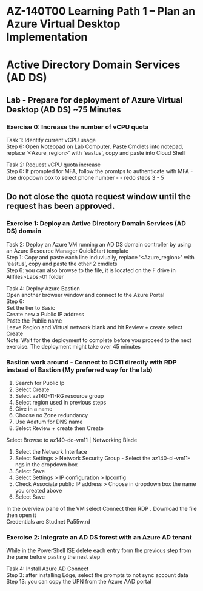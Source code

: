 # AZ-140T00 Learning Path 1 – Plan an Azure Virtual Desktop Implementation

# Active Directory Domain Services (AD DS)

## Lab - Prepare for deployment of Azure Virtual Desktop (AD DS) ~75 Minutes

### Exercise 0:  Increase the number of vCPU quota

Task 1:  Identify current vCPU usage <br>
Step 6:  Open Noteopad on Lab Computer.  Paste Cmdlets into notepad, replace '<Azure_region>' with 'eastus', copy and paste into Cloud Shell <br>

Task 2:  Request vCPU quota increase <br>
Step 6:  If prompted for MFA, follow the promtps to authenticate with MFA - Use dropdown box to select phone number - -  redo steps 3 - 5 <br>

## Do not close the quota request window until the request has been approved.

### Exercise 1:  Deploy an Active Directory Domain Services (AD DS) domain

Task 2:  Deploy an Azure VM running an AD DS domain controller by using an Azure Resource Manager QuickStart template <br>
Step 1:  Copy and paste each line induviually, replace '<Azure_region>' with 'eastus', copy and paste the other 2 cmdlets <br>
Step 6:  you can also browse to the file, it is located on the F drive in Allfiles>Labs>01 folder <br>

Task 4: Deploy Azure Bastion <br>
Open another browser window and connect to the Azure Portal <br>
Step 6: <br>
Set the tier to Basic <br>
Create new a Public IP address <br>
Paste the Public name  <br>
Leave Region and Virtual network blank and hit Review + create select Create <br>
Note: Wait for the deployment to complete before you proceed to the next exercise. The deployment might take over 45 minutes <br>

### Bastion work around - Connect to DC11 directly with RDP instead of Bastion (My preferred way for the lab)
1.  Search for Public Ip <br>
2.  Select Create
3.  Select az140-11-RG resource group <br>
4.  Select region used in previous steps <br>
5.  Give in a name <br>
6.  Choose no Zone redundancy <br>
7.  Use Adatum for DNS name <br>
8.  Select Review + create then Create <br>

Select Browse to az140-dc-vm11 | Networking Blade <br>
1.  Select the Network Interface <br>
2.  Select Settings > Network Security Group - Select the az140-cl-vm11-ngs in the dropdown box <br>
3.  Select Save <br>
4.  Select Settings > IP configuration > Ipconfig <br>
5.  Check Associate public IP address > Choose in dropdown box the name you created above <br>
6.  Select Save <br>

In the overview pane of the VM select Connect then RDP . Download the file then open it <br>
Credentials are Studnet   Pa55w.rd  <br>

### Exercise 2: Integrate an AD DS forest with an Azure AD tenant

While in the PowerShell ISE delete each entry form the previous step from the pane before pasting the nest step <br>

Task 4: Install Azure AD Connect <br>
Step 3:  after installing Edge, select the prompts to not sync account data <br>
Step 13: you can copy the UPN from the Azure AAD portal <br>
